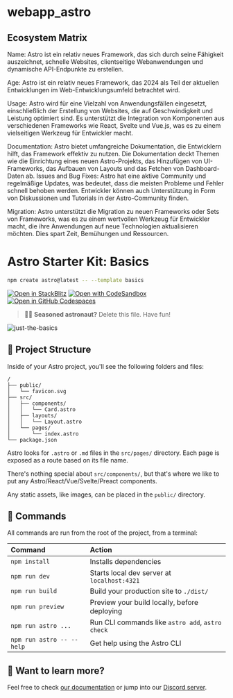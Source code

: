 # webapp_astro

## Ecosystem Matrix
Name: Astro ist ein relativ neues Framework, das sich durch seine Fähigkeit auszeichnet, schnelle Websites, clientseitige Webanwendungen und dynamische API-Endpunkte zu erstellen.

Age: Astro ist ein relativ neues Framework, das 2024 als Teil der aktuellen Entwicklungen im Web-Entwicklungsumfeld betrachtet wird.

Usage: Astro wird für eine Vielzahl von Anwendungsfällen eingesetzt, einschließlich der Erstellung von Websites, die auf Geschwindigkeit und Leistung optimiert sind. Es unterstützt die Integration von Komponenten aus verschiedenen Frameworks wie React, Svelte und Vue.js, was es zu einem vielseitigen Werkzeug für Entwickler macht.

Documentation: Astro bietet umfangreiche Dokumentation, die Entwicklern hilft, das Framework effektiv zu nutzen. Die Dokumentation deckt Themen wie die Einrichtung eines neuen Astro-Projekts, das Hinzufügen von UI-Frameworks, das Aufbauen von Layouts und das Fetchen von Dashboard-Daten ab.
Issues and Bug Fixes: Astro hat eine aktive Community und regelmäßige Updates, was bedeutet, dass die meisten Probleme und Fehler schnell behoben werden. Entwickler können auch Unterstützung in Form von Diskussionen und Tutorials in der Astro-Community finden.

Migration: Astro unterstützt die Migration zu neuen Frameworks oder Sets von Frameworks, was es zu einem wertvollen Werkzeug für Entwickler macht, die ihre Anwendungen auf neue Technologien aktualisieren möchten. Dies spart Zeit, Bemühungen und Ressourcen.

# Astro Starter Kit: Basics

```sh
npm create astro@latest -- --template basics
```

[![Open in StackBlitz](https://developer.stackblitz.com/img/open_in_stackblitz.svg)](https://stackblitz.com/github/withastro/astro/tree/latest/examples/basics)
[![Open with CodeSandbox](https://assets.codesandbox.io/github/button-edit-lime.svg)](https://codesandbox.io/p/sandbox/github/withastro/astro/tree/latest/examples/basics)
[![Open in GitHub Codespaces](https://github.com/codespaces/badge.svg)](https://codespaces.new/withastro/astro?devcontainer_path=.devcontainer/basics/devcontainer.json)

> 🧑‍🚀 **Seasoned astronaut?** Delete this file. Have fun!

![just-the-basics](https://github.com/withastro/astro/assets/2244813/a0a5533c-a856-4198-8470-2d67b1d7c554)

## 🚀 Project Structure

Inside of your Astro project, you'll see the following folders and files:

```text
/
├── public/
│   └── favicon.svg
├── src/
│   ├── components/
│   │   └── Card.astro
│   ├── layouts/
│   │   └── Layout.astro
│   └── pages/
│       └── index.astro
└── package.json
```

Astro looks for `.astro` or `.md` files in the `src/pages/` directory. Each page is exposed as a route based on its file name.

There's nothing special about `src/components/`, but that's where we like to put any Astro/React/Vue/Svelte/Preact components.

Any static assets, like images, can be placed in the `public/` directory.

## 🧞 Commands

All commands are run from the root of the project, from a terminal:

| Command                   | Action                                           |
| :------------------------ | :----------------------------------------------- |
| `npm install`             | Installs dependencies                            |
| `npm run dev`             | Starts local dev server at `localhost:4321`      |
| `npm run build`           | Build your production site to `./dist/`          |
| `npm run preview`         | Preview your build locally, before deploying     |
| `npm run astro ...`       | Run CLI commands like `astro add`, `astro check` |
| `npm run astro -- --help` | Get help using the Astro CLI                     |

## 👀 Want to learn more?

Feel free to check [our documentation](https://docs.astro.build) or jump into our [Discord server](https://astro.build/chat).
